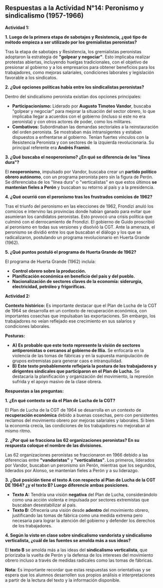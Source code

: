 ## Respuestas a la Actividad N°14: Peronismo y sindicalismo (1957-1966)

**Actividad 1:**

**1.  Luego de la primera etapa de sabotajes y Resistencia, ¿qué tipo de método empieza a ser utilizado por los gremialistas peronistas?**

Tras la etapa de sabotajes y Resistencia,  los gremialistas peronistas adoptaron la estrategia de **"golpear y negociar"**. Esto implicaba realizar protestas abiertas, incluyendo huelgas tradicionales,  con el objetivo de presionar al gobierno y a los empresarios para obtener beneficios para los trabajadores, como mejoras salariales, condiciones laborales y legislación favorable a los sindicatos. 

**2.  ¿Qué opciones políticas había entre los sindicalistas peronistas?**

Dentro del sindicalismo peronista existían dos opciones principales:

* **Participacionismo:** Liderado por **Augusto Timoteo Vandor**, buscaba "golpear y negociar" para mejorar la situación del sector obrero,  lo que implicaba llegar a acuerdos con el gobierno (incluso si este no era peronista) y con otros actores de poder, como los militares. 
* **Combativos:** Subordinaban las demandas sectoriales a la reinstauración del orden peronista. Se mostraban más intransigentes y estaban dispuestos a enfrentarse al gobierno.  Tenían fuertes vínculos con la Resistencia Peronista y con sectores de la izquierda revolucionaria.  Su principal referente era **Andrés Framini**.

**3. ¿Qué buscaba el neoperonismo? ¿En qué se diferencia de los "línea dura"?**

El **neoperonismo**, impulsado por Vandor, buscaba crear un **partido político obrero autónomo**, con un programa peronista pero sin la figura de Perón. Se diferenciaba de los "línea dura" o "verticalistas" en que estos últimos **se mantenían fieles a Perón** y buscaban su retorno al país y a la presidencia.

**4. ¿Qué ocurrió con el peronismo tras los frustrados comicios de 1962?**

Tras el triunfo del peronismo en las elecciones de 1962,  Frondizi anuló los comicios e intervino las provincias donde habían ganado para evitar que asumieran los candidatos peronistas.  Esto provocó una crisis política que culminó con el derrocamiento de Frondizi.  El gobierno de Guido proscribió al peronismo en todas sus versiones y disolvió la CGT. Ante la amenaza,  el peronismo se dividió entre los que buscaban el diálogo y los que se radicalizaron,  postulando un programa revolucionario en Huerta Grande (1962).

**5. ¿Qué puntos postuló el programa de Huerta Grande de 1962?**

El programa de Huerta Grande (1962) incluía:

* **Control obrero sobre la producción.**
* **Planificación económica  en beneficio del país y del pueblo.**
* **Nacionalización de sectores claves de la economía: siderurgia, electricidad, petróleo y frigoríficas.**

**Actividad 2:**

**Contexto histórico:**  Es importante destacar que  el Plan de Lucha de la CGT de 1964 se desarrolla en un contexto de recuperación económica,  con  importantes  cosechas que impulsaban las exportaciones.  Sin embargo,  los trabajadores  no veían  reflejado ese crecimiento en sus salarios y condiciones laborales.

**Posturas:**  

* **A)  Es probable que este texto represente la visión de sectores antiperonistas o cercanos al gobierno de Illia.**  Se enfocaría en la violencia de las tomas de fábricas y  en la supuesta  manipulación de  grupos extremistas para  generar caos e  intranquilidad. 
* **B)  Este texto  probablemente  reflejaría la postura de los  trabajadores  y  dirigentes sindicales que participaron en el Plan de Lucha.** Se  destacaría la planificación y organización  del  movimiento,  la represión sufrida y el apoyo masivo de la clase obrera.  

**Respuestas a las preguntas:**

**1.  ¿En qué contexto se da el Plan de Lucha de la CGT?**

El Plan de Lucha de la CGT de 1964 se desarrolla en un contexto de **recuperación económica** debido a buenas cosechas,  pero con persistentes reclamos del movimiento obrero por mejoras salariales y laborales. Si bien la economía crecía,  las condiciones de los trabajadores no mejoraban al mismo ritmo.

**2.  ¿Por qué se fracciona las 62 organizaciones peronistas? En su respuesta coloque el nombre de las divisiones.**

Las 62 organizaciones peronistas se fraccionaron en 1966 debido a las diferencias entre **"vandoristas"** y **"verticalistas"**. Los primeros, liderados por Vandor,  buscaban un peronismo sin Perón,  mientras que los segundos,  liderados por Alonso,  se mantenían fieles a Perón y a su liderazgo. 

**3. ¿Qué posición tiene el texto A con respecto al Plan de Lucha de la CGT DE 1964? ¿y el texto B?  Luego diferencie ambas posiciones.**

* **Texto A:**  Tendría una visión **negativa** del Plan de Lucha,  considerándolo como una acción violenta e impulsada por sectores extremistas que buscaban desestabilizar al país.
* **Texto B:** Ofrecería una visión desde **adentro** del movimiento obrero,  justificando las tomas de fábrica como una medida extrema pero necesaria para lograr la atención del gobierno y defender los derechos de los trabajadores.

**4. Según lo visto en clase sobre sindicalismo vandorista y sindicalismo verticalista, ¿cuál de las fuentes se amolda más a sus ideas?**

El **texto B** se amolda más a las ideas del **sindicalismo verticalista**,  que priorizaba la vuelta de Perón y la defensa de los intereses del movimiento obrero incluso a través de medidas radicales como las tomas de fábricas. 

**Nota:**  Es importante recordar que estas respuestas son orientativas y se espera que los alumnos desarrollen sus propios análisis e interpretaciones a partir de la lectura del texto y la información  disponible.